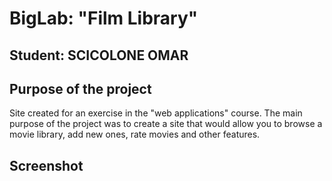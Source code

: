 # BigLab: "Film Library"
## Student: SCICOLONE OMAR 

## Purpose of the project
Site created for an exercise in the "web applications" course. The main purpose of the project was to create a site that would allow you to browse a movie library, add new ones, rate movies and other features.
## Screenshot
